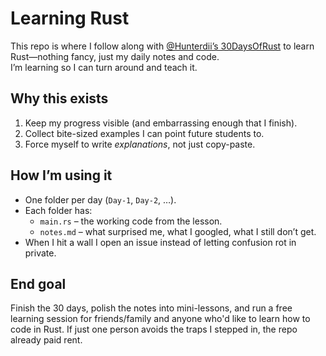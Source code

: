 # Learning Rust

This repo is where I follow along with [@Hunterdii’s 30DaysOfRust](https://github.com/Hunterdii) to learn Rust—nothing fancy, just my daily notes and code.  
I’m learning so I can turn around and teach it.

## Why this exists
1. Keep my progress visible (and embarrassing enough that I finish).  
2. Collect bite-sized examples I can point future students to.  
3. Force myself to write *explanations*, not just copy-paste.

## How I’m using it
- One folder per day (`Day-1`, `Day-2`, …).  
- Each folder has:  
  - `main.rs` – the working code from the lesson.  
  - `notes.md` – what surprised me, what I googled, what I still don’t get.  
- When I hit a wall I open an issue instead of letting confusion rot in private.

## End goal
Finish the 30 days, polish the notes into mini-lessons, and run a free learning session for friends/family and anyone who'd like to learn how to code in Rust. If just one person avoids the traps I stepped in, the repo already paid rent.